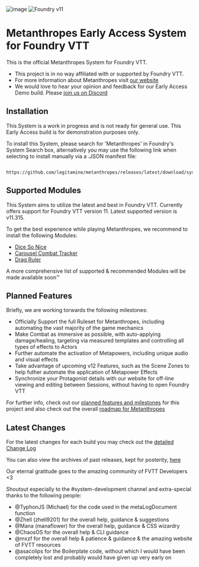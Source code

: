 ![image](https://content.invisioncic.com/e290497/monthly_2024_03/cover.jpg.d5439c1256cefe2182be28887feb2467.jpg)
![Foundry v11](https://img.shields.io/badge/foundry-v11-green)

# Metanthropes Early Access System for Foundry VTT

This is the official Metanthropes System for Foundry VTT.

-   This project is in no way affiliated with or supported by Foundry VTT.
-   For more information about Metanthropes visit [our website](https://metanthropes.com)
-   We would love to hear your opinion and feedback for our Early Access Demo build. Please [join us on Discord](https://metanthropes.com/discord)

## Installation

This System is a work in progress and is not ready for general use. This Early Access build is for demonstration purposes only.

To install this System, please search for 'Metanthropes' in Foundry's System Search box, alternatively you may use the following link when selecting to install manually via a .JSON manifest file:

	 https://github.com/legitamine/metanthropes/releases/latest/download/system.json

## Supported Modules

This System aims to utilize the latest and best in Foundry VTT. Currently offers support for Foundry VTT version 11. Latest supported version is v11.315.

To get the best experience while playing Metanthropes, we recommend to install the following Modules:

-   [Dice So Nice](https://foundryvtt.com/packages/dice-so-nice)
-   [Carousel Combat Tracker](https://foundryvtt.com/packages/combat-tracker-dock)
-   [Drag Ruler](https://foundryvtt.com/packages/drag-ruler)

A more comprehensive list of supported & recommended Modules will be made available soon™

## Planned Features

Briefly, we are working torwards the following milestones:

-   Officially Support the full Ruleset for Metanthropes, including automating the vast majority of the game mechanics
-   Make Combat as immersive as possible, with auto-applying damage/healing, targeting via measured templates and controlling all types of effects to Actors
-   Further automate the activation of Metapowers, including unique audio and visual effects
-   Take advantage of upcoming v12 Features, such as the Scene Zones to help futher automate the application of Metapower Effects
-   Synchronize your Protagonist details with our website for off-line viewing and editing between Sessions, without having to open Foundry VTT

For further info, check out our [planned features and milestones](https://github.com/Legitamine/metanthropes/projects?query=is%3Aopen) for this project and also check out the overall [roadmap for Metanthropes](https://www.metanthropes.com/stratagem/projects/1-metanthropes-roadmap/)

## Latest Changes

For the latest changes for each build you may check out the [detailed Change Log](https://github.com/Legitamine/metanthropes/blob/main/CHANGELOG.md)

You can also view the archives of past releases, kept for posterity, [here](https://github.com/Legitamine/metanthropes/blob/main/CHANGELOGARCHIVES.md)

Our eternal gratitude goes to the amazing community of FVTT Developers <3

Shoutout especially to the #system-development channel and extra-special thanks to the following people:
 - @TyphonJS (Michael) for the code used in the metaLogDocument function
 - @Zhell (zhell9201) for the overall help, guidance & suggestions
 - @Mana (manaflower) for the overall help, guidance & CSS wizardry
 - @ChaosOS for the overall help & CLI guidance
 - @mxzf for the overall help & patience & guidance & the amazing website of FVTT resources
 - @asacolips for the Boilerplate code, without which I would have been completely lost and probably would have given up very early on